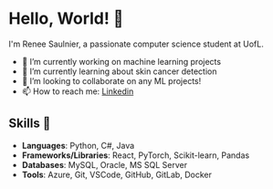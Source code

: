 # Hello, World! 👋

I'm Renee Saulnier, a passionate computer science student at UofL.

- 🔭 I’m currently working on machine learning projects
- 🌱 I’m currently learning about skin cancer detection
- 👯 I’m looking to collaborate on any ML projects!
- 📫 How to reach me: [Linkedin](https://www.linkedin.com/in/renee-saulnier-34304122b/)

## Skills 🚀

- **Languages**: Python, C#, Java
- **Frameworks/Libraries**: React, PyTorch, Scikit-learn, Pandas
- **Databases**: MySQL, Oracle, MS SQL Server
- **Tools**: Azure, Git, VSCode, GitHub, GitLab, Docker


